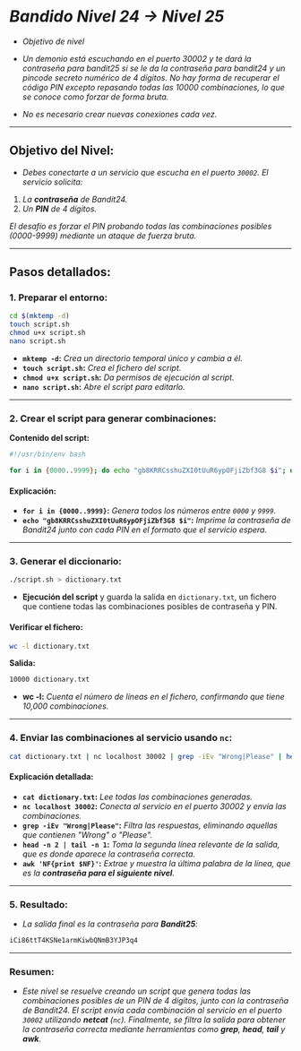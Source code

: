 <!-- Autor: Daniel Benjamin Perez Morales -->
<!-- GitHub: https://github.com/DanielBenjaminPerezMoralesDev13 -->
<!-- Gitlab: https://gitlab.com/DanielBenjaminPerezMoralesDev13 -->
<!-- Correo electrónico: danielperezdev@proton.me  -->

# ***Bandido Nivel 24 → Nivel 25***

- *Objetivo de nivel*

- *Un demonio está escuchando en el puerto 30002 y te dará la contraseña para bandit25 si se le da la contraseña para bandit24 y un pincode secreto numérico de 4 dígitos. No hay forma de recuperar el código PIN excepto repasando todas las 10000 combinaciones, lo que se conoce como forzar de forma bruta.*
- *No es necesario crear nuevas conexiones cada vez.*

---

## **Objetivo del Nivel:**

- *Debes conectarte a un servicio que escucha en el puerto `30002`. El servicio solicita:*

1. *La **contraseña** de Bandit24.*
2. *Un **PIN** de 4 dígitos.*

*El desafío es forzar el PIN probando todas las combinaciones posibles (0000-9999) mediante un ataque de fuerza bruta.*

---

## **Pasos detallados:**

### **1. Preparar el entorno:**

```bash
cd $(mktemp -d)
touch script.sh
chmod u+x script.sh
nano script.sh
```

- **`mktemp -d`:** *Crea un directorio temporal único y cambia a él.*
- **`touch script.sh`:** *Crea el fichero del script.*
- **`chmod u+x script.sh`:** *Da permisos de ejecución al script.*
- **`nano script.sh`:** *Abre el script para editarlo.*

---

### **2. Crear el script para generar combinaciones:**

**Contenido del script:**

```bash
#!/usr/bin/env bash

for i in {0000..9999}; do echo "gb8KRRCsshuZXI0tUuR6ypOFjiZbf3G8 $i"; done
```

#### **Explicación:**

- **`for i in {0000..9999}`:** *Genera todos los números entre `0000` y `9999`.*
- **`echo "gb8KRRCsshuZXI0tUuR6ypOFjiZbf3G8 $i"`:** *Imprime la contraseña de Bandit24 junto con cada PIN en el formato que el servicio espera.*

---

### **3. Generar el diccionario:**

```bash
./script.sh > dictionary.txt
```

- **Ejecución del script** y guarda la salida en `dictionary.txt`, un fichero que contiene todas las combinaciones posibles de contraseña y PIN.

#### **Verificar el fichero:**

```bash
wc -l dictionary.txt
```

**Salida:**

```bash
10000 dictionary.txt
```

- **wc -l:** *Cuenta el número de líneas en el fichero, confirmando que tiene 10,000 combinaciones.*

---

### **4. Enviar las combinaciones al servicio usando `nc`:**

```bash
cat dictionary.txt | nc localhost 30002 | grep -iEv "Wrong|Please" | head -n 2 | tail -n 1 | awk 'NF{print $NF}'
```

#### **Explicación detallada:**

- **`cat dictionary.txt`:** *Lee todas las combinaciones generadas.*
- **`nc localhost 30002`:** *Conecta al servicio en el puerto 30002 y envía las combinaciones.*
- **`grep -iEv "Wrong|Please"`:** *Filtra las respuestas, eliminando aquellas que contienen "Wrong" o "Please".*
- **`head -n 2 | tail -n 1`:** *Toma la segunda línea relevante de la salida, que es donde aparece la contraseña correcta.*
- **`awk 'NF{print $NF}'`:** *Extrae y muestra la última palabra de la línea, que es la **contraseña para el siguiente nivel**.*

---

### **5. Resultado:**

- *La salida final es la contraseña para **Bandit25**:*

```bash
iCi86ttT4KSNe1armKiwbQNmB3YJP3q4
```

---

### **Resumen:**

- *Este nivel se resuelve creando un script que genera todas las combinaciones posibles de un PIN de 4 dígitos, junto con la contraseña de Bandit24. El script envía cada combinación al servicio en el puerto `30002` utilizando **netcat** (`nc`). Finalmente, se filtra la salida para obtener la contraseña correcta mediante herramientas como **grep**, **head**, **tail** y **awk**.*

